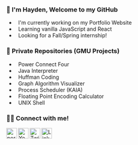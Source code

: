 ### 👋 I'm Hayden, Welcome to my GitHub

- &nbsp; I'm currently working on my Portfolio Website
- &nbsp; Learning vanilla JavaScript and React
- &nbsp; Looking for a Fall/Spring internship!

### 🔐 Private Repositories (GMU Projects)

- &nbsp; Power Connect Four
- &nbsp; Java Interpreter
- &nbsp; Huffman Coding
- &nbsp; Graph Algorithm Visualizer
- &nbsp; Process Scheduler (KAIA)
- &nbsp; Floating Point Encoding Calculator
- &nbsp; UNIX Shell

### 👨‍💻 Connect with me!
[<img align = "left" alt = "portfolio" width = "28px" height="28px" src = "https://toppng.com/uploads/preview/internet-logo-png-icon-internet-free-11563250191bcvhiq56ya.png" />][website]
[<img align="left" alt="YouTube" width="28px" height="28px" src="https://freesvg.org/img/video-player-YouTube.png" />][youtube]
[<img align="left" alt="Twitter" width="28px" height="28px" src="https://freesvg.org/img/1435464086.png" />][twitter]
[<img align="left" alt="LinkedIn" width="28px" height="28px" src="https://banner2.cleanpng.com/20171202/f59/linkedin-download-png-5a22d420d16602.1978549215122319688577.jpg" />][linkedin]

[website]: https://mason.gmu.edu/~hhanson2/
[terminal]: https://hansonsoftware.github.io/
[youtube]: https://www.youtube.com/channel/UCubJL3Tyx0fPd39k38eUgvw
[twitter]: https://twitter.com/hansonhayd3n
[linkedin]: https://www.linkedin.com/in/hansonhayden/
